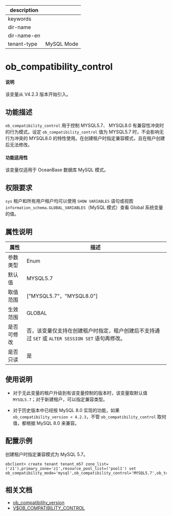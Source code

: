 |description||
|---|---|
|keywords||
|dir-name||
|dir-name-en||
|tenant-type|MySQL Mode|

# ob_compatibility_control

<main id="notice" type='explain'>
  <h4>说明</h4>
  <p>该变量从 V4.2.3 版本开始引入。</p>
</main>

## 功能描述

`ob_compatibility_control` 用于控制 MYSQL5.7、 MYSQL8.0 有兼容性冲突时的行为模式。设定 `ob_compatibility_control` 值为 MYSQL5.7 时，不会影响无行为冲突的 MYSQL8.0 的特性使用。在创建租户时指定兼容模式，且在租户创建后无法修改。

<main id="notice">
  <h4>功能适用性</h4>
  <p>该变量仅适用于 OceanBase 数据库 MySQL 模式。</p>
</main>

## 权限要求

  `sys` 租户和所有用户租户均可以使用 `SHOW VARIABLES` 语句或视图 `information_schema.GLOBAL_VARIABLES`（MySQL 模式）查看 Global 系统变量的值。

## 属性说明

| **属性**  |    **描述**  |
|-----------|---------------|
| 参数类型    |    Enum              |
| 默认值      |  MYSQL5.7  |
| 取值范围    | ["MYSQL5.7"，"MYSQL8.0"]              |
| 生效范围    |  GLOBAL |
| 是否可修改  | 否，该变量仅支持在创建租户时指定，租户创建后不支持通过 `SET` 或 `ALTER SESSION SET` 语句再修改。|
| 是否只读    | 是  |

## 使用说明


* 对于无此变量的租户升级到有该变量控制的版本时，该变量取默认值 `MYSQL5.7`；对于新建租户，可以指定兼容类型。

* 对于历史版本中已经按 MySQL 8.0 实现的功能，如果 `ob_compatibility_version < 4.2.3`，不管 `ob_compatibility_control` 取何值，都根据 MySQL 8.0 来兼容。
	


## 配置示例

创建租户时指定兼容模式为 MySQL 5.7。

```shell
obclient> create tenant tenant_m57 zone_list=('z1'),primary_zone='z1',resource_pool_list=('pool1') set ob_compatibility_mode='mysql',ob_compatibility_control='MYSQL5.7',ob_tcp_invited_nodes='%';
```

## 相关文档

* [ob_compatibility_version](17700.ob_compatibility_version-global.md)
* [V$OB_COMPATIBILITY_CONTROL](../../../700.system-views/400.system-view-of-mysql-mode/300.performance-view-of-mysql-mode/18100.v-ob_compatibility_control-of-mysql-mode.md)
